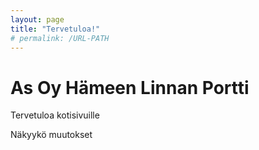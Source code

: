 ```yaml
---
layout: page
title: "Tervetuloa!"
# permalink: /URL-PATH
---
```


# As Oy Hämeen Linnan Portti

Tervetuloa kotisivuille

Näkyykö muutokset
